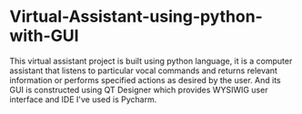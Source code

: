 # Virtual-Assistant-using-python-with-GUI
This virtual assistant project is built using python language, it is a computer assistant that listens to particular vocal commands and returns relevant information or performs specified actions as desired by the user. And its GUI is constructed using QT Designer which provides WYSIWIG user interface and IDE I've used is Pycharm.
